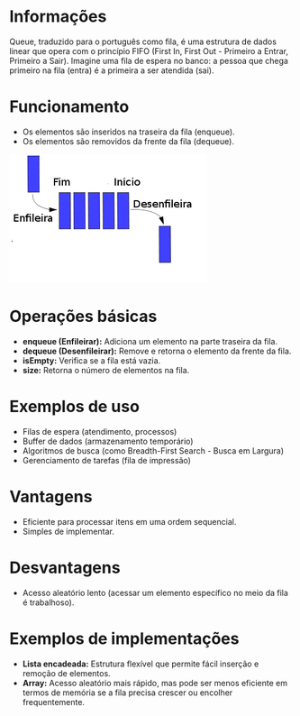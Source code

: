 # Informações


Queue, traduzido para o português como fila, é uma estrutura de dados linear que opera com o princípio FIFO (First In, First Out - Primeiro a Entrar, Primeiro a Sair). Imagine uma fila de espera no banco: a pessoa que chega primeiro na fila (entra) é a primeira a ser atendida (sai).

# Funcionamento

- Os elementos são inseridos na traseira da fila (enqueue).
- Os elementos são removidos da frente da fila (dequeue).

![alt text](src/images/image.png)

# Operações básicas

- **enqueue (Enfileirar):** Adiciona um elemento na parte traseira da fila.
- **dequeue (Desenfileirar):** Remove e retorna o elemento da frente da fila.
- **isEmpty:** Verifica se a fila está vazia.
- **size:** Retorna o número de elementos na fila.

# Exemplos de uso

- Filas de espera (atendimento, processos)
- Buffer de dados (armazenamento temporário)
- Algoritmos de busca (como Breadth-First Search - Busca em Largura)
- Gerenciamento de tarefas (fila de impressão)

# Vantagens

- Eficiente para processar itens em uma ordem sequencial.
- Simples de implementar.

# Desvantagens

- Acesso aleatório lento (acessar um elemento específico no meio da fila é trabalhoso).

# Exemplos de implementações

- **Lista encadeada:** Estrutura flexível que permite fácil inserção e remoção de elementos.
- **Array:** Acesso aleatório mais rápido, mas pode ser menos eficiente em termos de memória se a fila precisa crescer ou encolher frequentemente.